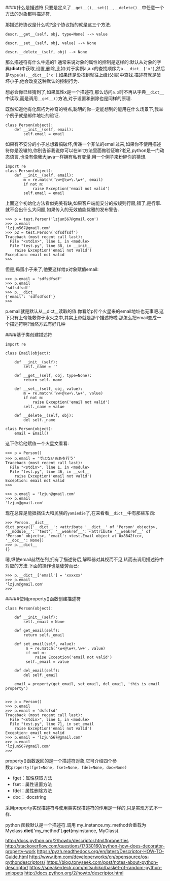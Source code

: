 ####什么是描述符
只要是定义了`__get__()`,`__set()__`,`__delete()__`中任意一个方法的对象都叫描述符.  

那描述符协议是什么呢?这个协议指的就是这三个方法.  

    descr.__get__(self, obj, type=None) --> value
    
    descr.__set__(self, obj, value) --> None
    
    descr.__delete__(self, obj) --> None

那么描述符有什么牛逼的? 通常来说对象的属性的控制是这样的:默认从对象的字典(__dict__)中获取,设置,删除,比如:对于实例a,a.x的查找顺序为`a.__dict__['x']`,然后是`type(a).__dict__['x']`.如果还是没找到就往上级(父类)中查找.描述符就是破坏小子,他会改变这种默认的控制行为.  

想必会你已经猜到了,如果属性x是一个描述符,那么访问`a.x`时不再从字典`__dict__`中读取,而是调用`__get__()`方法,对于设置和删除也是同样的原理.  

既然知道他有化腐朽为神奇的特点,聪明的你一定能想到的能用在什么场景下,我举个例子就是邮件地址的验证. 

    class Person(object):
        def __init__(self, email):
            self.email = email
如果有不安分的小子总想着搞破坏,传递一个非法的email过来,如果你不使用描述符你是没辙的,你别告诉我说你可以在init方法里面做验证嘛?老兄,python是一门动态语言,也没有像我大java一样拥有私有变量.用一个例子来粉碎你的猜想.  

    import re
    class Person(object):
        def __init__(self, email):
            m = re.match('\w+@\w+\.\w+', email)
            if not m:
                raise Exception('email not valid')
            self.email = email

上面这个初始化方法看似完美有缺,如果客户端能安分的按规则行房,错了,是行事.就不会出什么大问题,如果传入的无效值能优雅的发布警告.

    >>> p = test.Person('lzjun567@gmail.com')
    >>> p.email
    'lzjun567@gmail.com'
    >>> p2 = test.Person('dfsdfsdf')
    Traceback (most recent call last):
      File "<stdin>", line 1, in <module>
      File "test.py", line 38, in __init__
        raise Exception('email not valid')
    Exception: email not valid
    >>> 

但是,捣蛋小子来了,他要这样给p对象赋值email:
    
    >>> p.email = 'sdfsdfsdf'
    >>> p.email
    'sdfsdfsdf'
    >>> p.__dict__
    {'email': 'sdfsdfsdf'}
    >>> 

p.email就是默认从__dict__读取的值.你看给p传个火星来的email地址也无事吧.这下只有上帝能救你于水火之中,其实上帝就是那个描述符啦.那怎么把email变成一个描述符啊?当然方式有好几种  

####基于类创建描述符

    import re

    class Email(object):
    
        def __init__(self):
            self._name = ''
    
        def __get__(self, obj, type=None):
            return self._name
    
        def __set__(self, obj, value):
            m = re.match('\w+@\w+\.\w+', value)
            if not m:
                raise Exception('email not valid')
            self._name = value
    
        def __delete__(self, obj):
            del self._name
        
    class Person(object):
        email = Email()

这下你给他赋值一个火星文看看:  

    >>> p = Person()
    >>> p.email = 'ではないああを行う'
    Traceback (most recent call last):
      File "<stdin>", line 1, in <module>
      File "test.py", line 46, in __set__
        raise Exception('email not valid')
    Exception: email not valid
    >>> 

    >>> p.email = 'lzjun@gmail.com'
    >>> p.email
    'lzjun@gmail.com'
    
现在总算是能抵挡住大和民族的`yamiedie`了,在来看看`__dict__`中有那些东西:  

    >>> Person.__dict__
    dict_proxy({'__dict__': <attribute '__dict__' of 'Person' objects>, '__module__': 'test', '__weakref__': <attribute '__weakref__' of 'Person' objects>, 'email': <test.Email object at 0x8842fcc>, '__doc__': None})
    >>> p.__dict__
    {}

嗯,纵使email赫然在列,拥有了描述符后,解释器对其视而不见,转而去调用描述符中对应的方法.下面的操作也是徒劳而已:

    >>> p.__dict__['email'] = 'xxxxxx'
    >>> p.email
    'lzjun@gmail.com'
    >>> 

#####使用property()函数创建描述符

    class Person(object):
    
        def __init__(self):
            self._email = None
    
        def get_email(self):
            return self._email
    
        def set_email(self, value):
             m = re.match('\w+@\w+\.\w+', value)
             if not m:
                 raise Exception('email not valid')
             self._email = value
    
        def del_email(self):
            del self._email
    
        email = property(get_email, set_email, del_email, 'this is email property')
            

    >>> p = Person()
    >>> p.email
    >>> p.email = 'dsfsfsd'
    Traceback (most recent call last):
      File "<stdin>", line 1, in <module>
      File "test.py", line 71, in set_email
        raise Exception('email not valid')
    Exception: email not valid
    >>> p.email = 'lzjun567@gmail.com'
    >>> p.email
    'lzjun567@gmail.com'
    >>> 

property()函数返回的是一个描述符对象,它可介绍四个参数:`property(fget=None, fset=None, fdel=None, doc=None)`  

* fget：属性获取方法
* fset：属性设置方法
* fdel：属性删除方法
* doc： docstring

采用property实现描述符与使用类实现描述符的作用是一样的,只是实现方式不一样.  








python 函数默认是一个描述符.调用 my_instance.my_method会重载为Myclass.__dict__['my_method'].__get__(myinstance, MyClass).


http://docs.python.org/2/howto/descriptor.html#properties
http://stackoverflow.com/questions/17330160/python-how-does-decorator-property-work
https://pyzh.readthedocs.org/en/latest/Descriptor-HOW-TO-Guide.html
http://www.ibm.com/developerworks/cn/opensource/os-pythondescriptors/
https://blog.tonyseek.com/post/notes-about-python-descriptor/
https://speakerdeck.com/mitsuhiko/basket-of-random-python-snippets
http://docs.python.org/2/howto/descriptor.html
